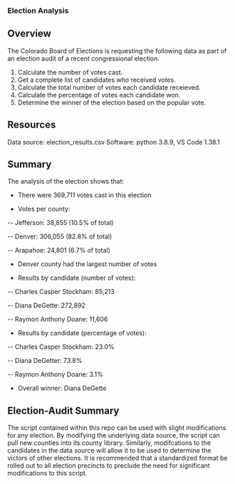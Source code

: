### Election Analysis

## Overview

The Colorado Board of Elections is requesting the following data as part of an election audit of a recent congressional election.

1. Calculate the number of votes cast.
2. Get a complete list of candidates who received votes.
3. Calculate the total number of votes each candidate receieved.
4. Calculate the percentage of votes each candidate won.
5. Determine the winner of the election based on the popular vote.

## Resources

Data source: election_results.csv
Software: python 3.8.9, VS Code 1.38.1

## Summary

The analysis of the election shows that:

- There were 369,711 votes cast in this election

- Votes per county:

-- Jefferson: 38,855 (10.5% of total)

-- Denver: 306,055 (82.8% of total)

-- Arapahoe: 24,801 (6.7% of total)


- Denver county had the largest number of votes

- Results by candidate (number of votes):

-- Charles Casper Stockham: 85,213

-- Diana DeGette: 272,892

-- Raymon Anthony Doane: 11,606


- Results by candidate (percentage of votes):

-- Charles Casper Stockham: 23.0%

-- Diana DeGetter: 73.8%

-- Raymon Anthony Doane: 3.1%

- Overall winner: Diana DeGette

## Election-Audit Summary

The script contained within this repo can be used with slight modifications for any election. By modifying the underlying data source, the script can pull new counties into its county library. Similarly, modifcations to the candidates in the data source will allow it to be used to determine the victors of other elections. It is recommended that a standardized format be rolled out to all election precincts to preclude the need for significant modifications to this script.